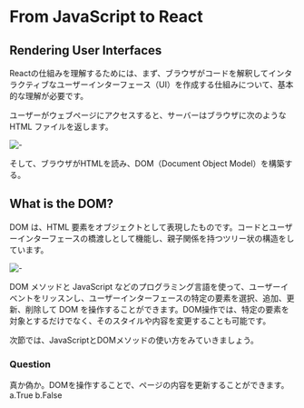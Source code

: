 # From JavaScript to React

## Rendering User Interfaces
Reactの仕組みを理解するためには、まず、ブラウザがコードを解釈してインタラクティブなユーザーインターフェース（UI）を作成する仕組みについて、基本的な理解が必要です。

ユーザーがウェブページにアクセスすると、サーバーはブラウザに次のような HTML ファイルを返します。

![-](https://nextjs.org/static/images/learn/foundations/html-to-dom.png)

そして、ブラウザがHTMLを読み、DOM（Document Object Model）を構築する。

## What is the DOM?

DOM は、HTML 要素をオブジェクトとして表現したものです。コードとユーザーインターフェースの橋渡しとして機能し、親子関係を持つツリー状の構造をしています。

![-](https://nextjs.org/static/images/learn/foundations/dom-to-ui.png)

DOM メソッドと JavaScript などのプログラミング言語を使って、ユーザーイベントをリッスンし、ユーザーインターフェースの特定の要素を選択、追加、更新、削除して DOM を操作することができます。DOM操作では、特定の要素を対象とするだけでなく、そのスタイルや内容を変更することも可能です。

次節では、JavaScriptとDOMメソッドの使い方をみていきましょう。

### Question
真か偽か。DOMを操作することで、ページの内容を更新することができます。
a.True
b.False



